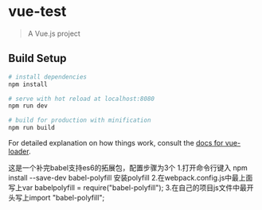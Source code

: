 # vue-test

> A Vue.js project

## Build Setup

``` bash
# install dependencies
npm install

# serve with hot reload at localhost:8080
npm run dev

# build for production with minification
npm run build
```

For detailed explanation on how things work, consult the [docs for vue-loader](http://vuejs.github.io/vue-loader).

这是一个补完babel支持es6的拓展包，配置步骤为3个
1.打开命令行键入 npm install --save-dev babel-polyfill 安装polyfill
2.在webpack.config.js中最上面写上var babelpolyfill = require("babel-polyfill");
3.在自己的项目js文件中最开头写上import "babel-polyfill";

